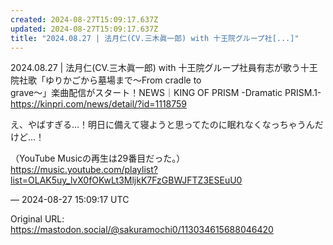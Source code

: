 ```yaml
---
created: 2024-08-27T15:09:17.637Z
updated: 2024-08-27T15:09:17.637Z
title: "2024.08.27 | 法月仁(CV.三木眞一郎) with 十王院グループ社[...]"
---
```


<p>2024.08.27 | 法月仁(CV.三木眞一郎) with 十王院グループ社員有志が歌う十王院社歌「ゆりかごから墓場まで～From cradle to<br />grave～」楽曲配信がスタート！NEWS｜KING OF PRISM -Dramatic PRISM.1-<br /><a href="https://kinpri.com/news/detail/?id=1118759" target="_blank" rel="nofollow noopener" translate="no"><span class="invisible">https://</span><span class="ellipsis">kinpri.com/news/detail/?id=111</span><span class="invisible">8759</span></a></p><p>え、やばすぎる…！明日に備えて寝ようと思ってたのに眠れなくなっちゃうんだけど…！</p><p>（YouTube Musicの再生は29番目だった。）<br /><a href="https://music.youtube.com/playlist?list=OLAK5uy_lvX0fOKwLt3MljkK7FzGBWJFTZ3ESEuU0" target="_blank" rel="nofollow noopener" translate="no"><span class="invisible">https://</span><span class="ellipsis">music.youtube.com/playlist?lis</span><span class="invisible">t=OLAK5uy_lvX0fOKwLt3MljkK7FzGBWJFTZ3ESEuU0</span></a></p>

&mdash; 2024-08-27 15:09:17 UTC

Original URL: https://mastodon.social/@sakuramochi0/113034615688046420
